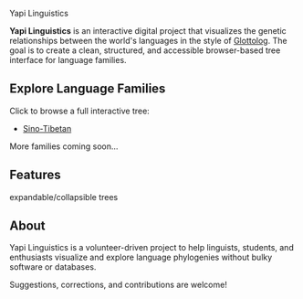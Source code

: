  Yapi Linguistics

**Yapi Linguistics** is an interactive digital project that visualizes the genetic relationships between the world's languages in the style of [Glottolog](https://glottolog.org). The goal is to create a clean, structured, and accessible browser-based tree interface for language families.

##  Explore Language Families

Click to browse a full interactive tree:

- [Sino-Tibetan](https://yapilinguistics.com/Sino-Tibetan/)

More families coming soon...

## Features

 expandable/collapsible trees
 


##  About

Yapi Linguistics is a volunteer-driven project to help linguists, students, and enthusiasts visualize and explore language phylogenies without bulky software or databases.

Suggestions, corrections, and contributions are welcome!






